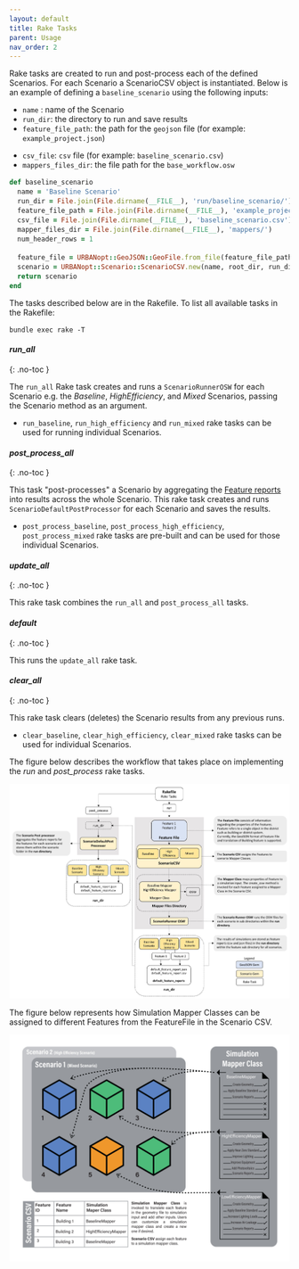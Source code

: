 ```yaml
---
layout: default
title: Rake Tasks
parent: Usage
nav_order: 2
---
```


Rake tasks are created to run and post-process each of the defined Scenarios. For each Scenario a ScenarioCSV object is instantiated. Below is an example of defining a `baseline_scenario` using the following inputs:

- `name` : name of the Scenario
- `run_dir`: the directory to run and save results
- `feature_file_path`: the  path for the `geojson` file (for example: `example_project.json`)
<!-- TODO: Change this example file when new one is prepared-->
- `csv_file`: `csv` file (for example: `baseline_scenario.csv`)
- `mappers_files_dir`: the file path for the `base_workflow.osw`

````ruby
def baseline_scenario
  name = 'Baseline Scenario'
  run_dir = File.join(File.dirname(__FILE__), 'run/baseline_scenario/')
  feature_file_path = File.join(File.dirname(__FILE__), 'example_project.json')
  csv_file = File.join(File.dirname(__FILE__), 'baseline_scenario.csv')
  mapper_files_dir = File.join(File.dirname(__FILE__), 'mappers/')
  num_header_rows = 1

  feature_file = URBANopt::GeoJSON::GeoFile.from_file(feature_file_path)
  scenario = URBANopt::Scenario::ScenarioCSV.new(name, root_dir, run_dir, feature_file, mapper_files_dir, csv_file, num_header_rows)
  return scenario
end
````

The tasks described below are in the Rakefile. To list all available tasks in the Rakefile:

```terminal
bundle exec rake -T
```

#### *run_all*

{: .no-toc }

The `run_all` Rake task creates and runs a `ScenarioRunnerOSW` for each Scenario e.g. the
*Baseline*, *HighEfficiency*, and *Mixed* Scenarios, passing the Scenario method as an argument.

- `run_baseline`, `run_high_efficiency` and `run_mixed` rake tasks can be used for running individual Scenarios.

#### *post_process_all*

{: .no-toc }

This task "post-processes" a Scenario by aggregating the [Feature reports](#Feature-reports) into results across the whole Scenario. This rake task creates and runs `ScenarioDefaultPostProcessor` for each Scenario and saves the results.

- `post_process_baseline`, `post_process_high_efficiency`, `post_process_mixed` rake tasks are pre-built and can be used for those individual Scenarios.

#### *update_all*

{: .no-toc }

This rake task combines the `run_all` and `post_process_all` tasks.

#### *default*

{: .no-toc }

This runs the `update_all` rake task.

#### *clear_all*

{: .no-toc }

This rake task clears (deletes) the Scenario results from any previous runs.

- `clear_baseline`, `clear_high_efficiency`, `clear_mixed` rake tasks can be used for
  individual Scenarios.

The figure below describes the workflow that takes place on  implementing the *run* and *post_process* rake tasks.

![workflow_diagram](../doc_files/workflow-diagram2.jpg)


The figure below represents how Simulation Mapper Classes can be assigned to different
Features from the FeatureFile in the Scenario CSV.

![scenario_mapper](../doc_files/scenario_mapper.jpg)